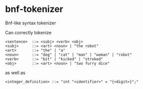 # bnf-tokenizer
Bnf-like syntax tokenizer

Can correctly tokenize

```bnf
<sentence>  ::= <subj> <verb> <obj>
<subj>      ::= <art> <noun> | "the robot"
<art>       ::= "the" | "a"
<noun>      ::= "dog" | "cat" | "man" | "woman" | "robot"
<verb>      ::= "bit" | "kicked" | "stroked"
<obj>       ::= <art> <noun> | "two furry dice"
```

as well as

```bnf
<integer_definition> ::= "int "<identifier>" = "{<digit>}";"
```
